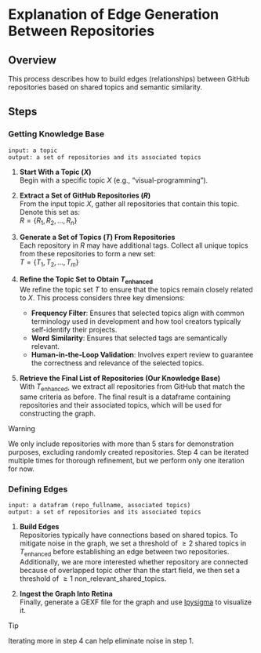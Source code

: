 # Explanation of Edge Generation Between Repositories

## Overview
This process describes how to build edges (relationships) between GitHub repositories based on shared topics and semantic similarity.

<!-- ## Data Source
Due to GitHub API rate limits, we are currently using the [GitHub Public Repository Metadata](https://www.kaggle.com/datasets/pelmers/github-repository-metadata-with-5-stars?resource=download) from Kaggle to demonstrate our concept.  -->

## Steps
### Getting Knowledge Base
```
input: a topic
output: a set of repositories and its associated topics
```
1. **Start With a Topic ($X$)**  
  Begin with a specific topic $X$ (e.g., “visual-programming”).

1. **Extract a Set of GitHub Repositories ($R$)**  
  From the input topic $X$, gather all repositories that contain this topic. Denote this set as:  
  $R = \{ R_1, R_2, \dots, R_n \}$

   

1. **Generate a Set of Topics ($T$) From Repositories**  
  Each repository in $R$ may have additional tags. Collect all unique topics from these repositories to form a new set:  
  $T = \{ T_1, T_2, \dots, T_m \}$

1. **Refine the Topic Set to Obtain $T_{\text{enhanced}}$**  
  We refine the topic set $T$ to ensure that the topics remain closely related to $X$. This process considers three key dimensions:  

     - **Frequency Filter**: Ensures that selected topics align with common terminology used in development and how tool creators typically self-identify their projects.
     - **Word Similarity**: Ensures that selected tags are semantically relevant.
     - **Human-in-the-Loop Validation**: Involves expert review to guarantee the correctness and relevance of the selected topics.


1. **Retrieve the Final List of Repositories (Our Knowledge Base)**  
  With $T_{\text{enhanced}}$, we extract all repositories from GitHub that match the same criteria as before. The final result is a dataframe containing repositories and their associated topics, which will be used for constructing the graph.

 > [!WARNING]
> We only include repositories with more than 5 stars for demonstration purposes, excluding randomly created repositories.
> Step 4 can be iterated multiple times for thorough refinement, but we perform only one iteration for now.

### Defining Edges
```
input: a datafram (repo_fullname, associated topics)
output: a set of repositories and its associated topics
```
1. **Build Edges**  
  Repositories typically have connections based on shared topics. To mitigate noise in the graph, we set a threshold of $\geq 2$ shared topics in $T_{\text{enhanced}}$ before establishing an edge between two repositories. Additionally, we are more interested whether repository are connected because of overlapped topic other than the start field, we then set a threshold of $\geq 1$ non_relevant_shared_topics.


1. **Ingest the Graph Into Retina**  
  Finally, generate a GEXF file for the graph and use [Ipysigma](https://github.com/medialab/ipysigma) to visualize it.


> [!TIP]
> Iterating more in step 4 can help eliminate noise in step 1.